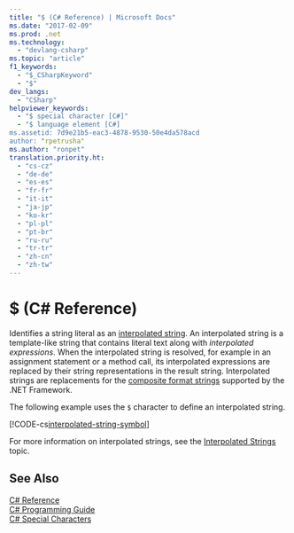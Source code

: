 ```yaml
---
title: "$ (C# Reference) | Microsoft Docs"
ms.date: "2017-02-09"
ms.prod: .net
ms.technology: 
  - "devlang-csharp"
ms.topic: "article"
f1_keywords: 
  - "$_CSharpKeyword"
  - "$"
dev_langs: 
  - "CSharp"
helpviewer_keywords: 
  - "$ special character [C#]"
  - "$ language element [C#]
ms.assetid: 7d9e21b5-eac3-4878-9530-50e4da578acd
author: "rpetrusha"
ms.author: "ronpet"
translation.priority.ht: 
  - "cs-cz"
  - "de-de"
  - "es-es"
  - "fr-fr"
  - "it-it"
  - "ja-jp"
  - "ko-kr"
  - "pl-pl"
  - "pt-br"
  - "ru-ru"
  - "tr-tr"
  - "zh-cn"
  - "zh-tw"
---
```

# $ (C# Reference)

Identifies a string literal as an [interpolated string](interpolated-strings.md). An interpolated string is a template-like string that contains literal text along with *interpolated expressions*. When the interpolated string is resolved, for example in an assignment statement or a method call, its interpolated expressions are replaced by their string representations in the result string. Interpolated strings are replacements for the [composite format strings](../../../standard/base-types/composite-format.md) supported by the .NET Framework.

The following example uses the `$` character to define an interpolated string.

[!CODE-cs[interpolated-string-symbol](../../../../samples/snippets/csharp/language-reference/keywords/dollar-sign1.cs#1)]

For more information on interpolated strings, see the [Interpolated Strings](interpolated-strings.md) topic.

## See Also  
 [C# Reference](../../../csharp/language-reference/index.md)   
 [C# Programming Guide](../../../csharp/programming-guide/index.md)   
 [C# Special Characters](../../../csharp/language-reference/tokens/index.md)
